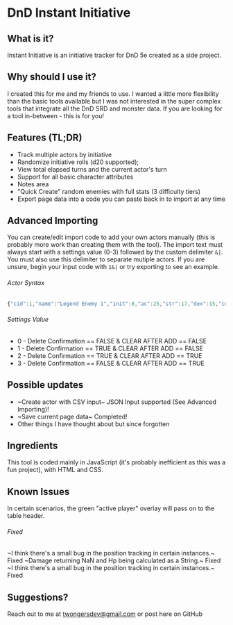 # DnD Instant Initiative

## What is it?
Instant Initiative is an initiative tracker for DnD 5e created as a side project.

## Why should I use it?
I created this for me and my friends to use. I wanted a little more flexibility than the basic tools available but I was not interested in the super complex tools that integrate all the DnD SRD and monster data. If you are looking for a tool in-between - this is for you!

## Features (TL;DR)
+ Track multiple actors by initiative
+ Randomize initiative rolls (d20 supported);
+ View total elapsed turns and the current actor's turn
+ Support for all basic character attributes
+ Notes area
+ "Quick Create" random enemies with full stats (3 difficulty tiers)
+ Export page data into a code you can paste back in to import at any time

## Advanced Importing
You can create/edit import code to add your own actors manually (this is probably more work than creating them with the tool).
The import text must always start with a settings value (0-3) followed by the custom delimiter ```&|```. You must also use this delimiter to separate mutiple actors.
If you are unsure, begin your input code with ```1&|``` or try exporting to see an example.

###### Actor Syntax
```javascript
{"cid":1,"name":"Legend Enemy 1","init":8,"ac":25,"str":17,"dex":15,"con":24,"int":14,"wis":17,"cha":23,"hp":432,"notes":""}
```

###### Settings Value
+ 0 - Delete Confirmation == FALSE & CLEAR AFTER ADD == FALSE
+ 1 - Delete Confirmation == TRUE & CLEAR AFTER ADD == FALSE
+ 2 - Delete Confirmation == TRUE & CLEAR AFTER ADD == TRUE
+ 3 - Delete Confirmation == FALSE & CLEAR AFTER ADD == TRUE

## Possible updates
+ ~Create actor with CSV input~ JSON Input supported (See Advanced Importing)!
+ ~Save current page data~ Completed!
+ Other things I have thought about but since forgotten

## Ingredients
This tool is coded mainly in JavaScript (it's probably inefficient as this was a fun project), with HTML and CSS.

## Known Issues
In certain scenarios, the green "active player" overlay will pass on to the table header.

###### Fixed
~I think there's a small bug in the position tracking in certain instances.~ Fixed
~Damage returning NaN and Hp being calculated as a String.~ Fixed
~I think there's a small bug in the position tracking in certain instances.~ Fixed

## Suggestions?
Reach out to me at twongersdev@gmail.com or post here on GitHub
